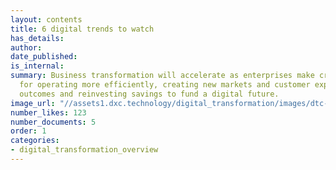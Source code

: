 ```yaml
---
layout: contents
title: 6 digital trends to watch
has_details:
author: 
date_published: 
is_internal:
summary: Business transformation will accelerate as enterprises make critical decisions
  for operating more efficiently, creating new markets and customer experiences, improving
  outcomes and reinvesting savings to fund a digital future.
image_url: "//assets1.dxc.technology/digital_transformation/images/dtc-trends-bw.jpg"
number_likes: 123
number_documents: 5
order: 1
categories:
- digital_transformation_overview
---
```

